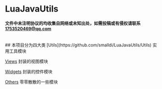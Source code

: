 # LuaJavaUtils
#### 文件中未注明协议的均收集自网络或未知出处，如需投稿或有侵权请联系[1753520469@qq.com](mailto:1753520469@qq.com)
<br>
## 本项目分为四大类
[Utils](https://github.com/smalldi/LuaJavaUtils/Utils) 实用工具模块

[Views](https://github.com/smalldi/LuaJavaUtils/Views) 封装的视图模块

[Widgets](https://github.com/smalldi/LuaJavaUtils/Widgets) 封装的控件模块

[Others](https://github.com/smalldi/LuaJavaUtils/Others) 零零散散的一些模块
